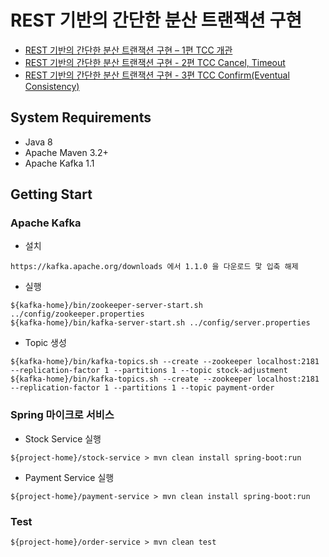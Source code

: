 # REST 기반의 간단한 분산 트랜잭션 구현
* [REST 기반의 간단한 분산 트랜잭션 구현 – 1편 TCC 개관](https://www.popit.kr/rest-%EA%B8%B0%EB%B0%98%EC%9D%98-%EA%B0%84%EB%8B%A8%ED%95%9C-%EB%B6%84%EC%82%B0-%ED%8A%B8%EB%9E%9C%EC%9E%AD%EC%85%98-%EA%B5%AC%ED%98%84-1%ED%8E%B8/)
* [REST 기반의 간단한 분산 트랜잭션 구현 - 2편 TCC Cancel, Timeout](https://www.popit.kr/rest-%EA%B8%B0%EB%B0%98%EC%9D%98-%EA%B0%84%EB%8B%A8%ED%95%9C-%EB%B6%84%EC%82%B0-%ED%8A%B8%EB%9E%9C%EC%9E%AD%EC%85%98-%EA%B5%AC%ED%98%84-2%ED%8E%B8-tcc-cancel-timeout/)
* [REST 기반의 간단한 분산 트랜잭션 구현 - 3편 TCC Confirm(Eventual Consistency)](https://www.popit.kr/rest-%EA%B8%B0%EB%B0%98%EC%9D%98-%EA%B0%84%EB%8B%A8%ED%95%9C-%EB%B6%84%EC%82%B0-%ED%8A%B8%EB%9E%9C%EC%9E%AD%EC%85%98-%EA%B5%AC%ED%98%84-3%ED%8E%B8-tcc-confirmeventual-consistency/)



## System Requirements
* Java 8
* Apache Maven 3.2+
* Apache Kafka 1.1

## Getting Start

### Apache Kafka 
* 설치
```
https://kafka.apache.org/downloads 에서 1.1.0 을 다운로드 맟 입축 해제
```

* 실행
```
${kafka-home}/bin/zookeeper-server-start.sh ../config/zookeeper.properties
${kafka-home}/bin/kafka-server-start.sh ../config/server.properties 
```

* Topic 생성
```
${kafka-home}/bin/kafka-topics.sh --create --zookeeper localhost:2181 --replication-factor 1 --partitions 1 --topic stock-adjustment
${kafka-home}/bin/kafka-topics.sh --create --zookeeper localhost:2181 --replication-factor 1 --partitions 1 --topic payment-order

```

### Spring 마이크로 서비스
* Stock Service 실행
```
${project-home}/stock-service > mvn clean install spring-boot:run
```

* Payment Service 실행
```
${project-home}/payment-service > mvn clean install spring-boot:run
```

### Test
```
${project-home}/order-service > mvn clean test
```

